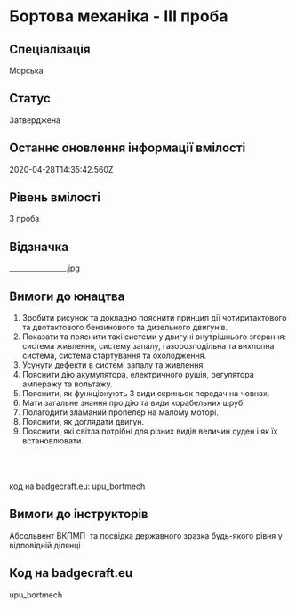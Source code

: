# Бортова механіка - ІІІ проба

## Спеціалізація

Морська

## Статус

Затверджена

## Останнє оновлення інформації вмілості

2020-04-28T14:35:42.560Z

## Рівень вмілості

3 проба

## Відзначка

________________.jpg

## Вимоги до юнацтва

<ol><li>Зробити рисунок та докладно пояснити принцип дії чотиритактового та двотактового бензинового та дизельного двигунів.</li><li>Показати та пояснити такі системи у двигуні внутрішнього згорання: система живлення, систему запалу, газорозподільна та вихлопна система, система стартування та охолодження.</li><li>Усунути дефекти в системі запалу та живлення.</li><li>Пояснити дію акумулятора, електричного рушія, регулятора амперажу та вольтажу.</li><li>Пояснити, як функціонують 3 види скриньок передач на човнах.</li><li>Мати загальне знання про дію та види корабельних шруб.</li><li>Полагодити зламаний пропелер на малому моторі.</li><li>Пояснити, як доглядати двигун.</li><li>Пояснити, які світла потрібні для різних видів величин суден і як їх встановлювати.</li></ol><br><span><br><br></span>код на badgecraft.eu: upu_bortmech<br>

## Вимоги до інструкторів

Абсольвент ВКПМП &nbsp;та посвідка державного зразка будь-якого рівня у відповідній ділянці

## Код на badgecraft.eu

upu_bortmech